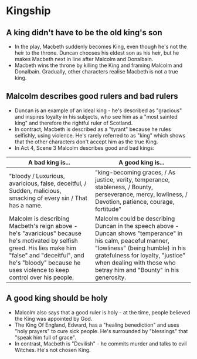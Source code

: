 # Kingship

## A king didn't have to be the old king's son
- In the play, Macbeth suddenly becomes King, even though he's not the heir to the throne. Duncan chooses his eldest son as his heir, but he makes Macbeth next in line after Malcolm and Donalbain.
- Macbeth wins the throne by killing the King and framing Malcolm and Donalbain. Gradually, other characters realise Macbeth is not a true king.

## Malcolm describes good rulers and bad rulers
- Duncan is an example of an ideal king - he's described as "gracious" and inspires loyalty in his subjects, who see him as a "most sainted king" and therefore the rightful ruler of Scotland.
- In contract, Macbeth is described as a "tyrant" because he rules selfishly, using violence. He's rarely referred to as "king" which shows that the other characters don't accept him as the true King.
- In Act 4, Scene 3 Malcolm describes good and bad kings:

| A bad king is... | A good king is... |
| ---------------- | ----------------- |
| "bloody / Luxurious, avaricious, false, deceitful, / Sudden, malicious, smacking of every sin / That has a name. | "king-becoming graces, / As justice, verity, temperance, stableness, / Bounty, perseverance, mercy, lowliness, / Devotion, patience, courage, fortitude" |
| Malcolm is describing Macbeth's reign above - he's "avaricious" because he's motivated by selfish greed. His lies make him "false" and "deceitful", and he's "bloody" because he uses violence to keep control over his people. | Malcolm could be describing Duncan in the speech above - Duncan shows "temperance" in his calm, peaceful manner, "lowliness" (being humble) in his gratefulness for loyalty, "justice" when dealing with those who betray him and "Bounty" in his generosity. |

## A good king should be holy
- Malcolm also says that a good ruler is holy - at the time, people believed the King was appointed by God.
- The King Of England, Edward, has a "healing benediction" and uses "holy prayers" to cure sick people. He's surrounded by "blessings" that "speak him full of grace".
- In contrast, Macbeth is "Devilish" - he commits murder and talks to evil Witches. He's not chosen King.
